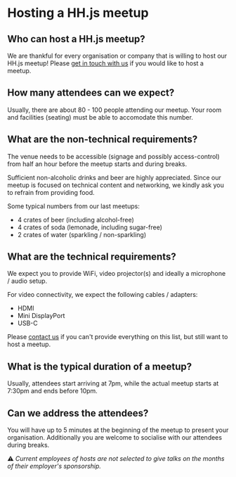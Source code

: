 # Hosting a HH.js meetup

## Who can host a HH.js meetup?

We are thankful for every organisation or company that is willing to host our HH.js meetup!
Please [get in touch with us](https://github.com/hamburg-js/proposals#contact) if you would like to host a meetup.

## How many attendees can we expect?

Usually, there are about 80 - 100 people attending our meetup.
Your room and facilities (seating) must be able to accomodate this number.

## What are the non-technical requirements?

The venue needs to be accessible (signage and possibly access-control) from half an hour before the meetup starts and during breaks.

Sufficient non-alcoholic drinks and beer are highly appreciated. Since our meetup is focused on technical content and networking, we kindly ask you to refrain from providing food.

Some typical numbers from our last meetups:

- 4 crates of beer (including alcohol-free)
- 4 crates of soda (lemonade, including sugar-free)
- 2 crates of water (sparkling / non-sparkling)

## What are the technical requirements?

We expect you to provide WiFi, video projector(s) and ideally a microphone / audio setup.

For video connectivity, we expect the following cables / adapters:
- HDMI
- Mini DisplayPort
- USB-C

Please [contact us](https://github.com/hamburg-js/proposals#contact) if you can't provide everything on this list, but still want to host a meetup.

## What is the typical duration of a meetup?

Usually, attendees start arriving at 7pm, while the actual meetup starts at 7:30pm and ends before 10pm.

## Can we address the attendees?

You will have up to 5 minutes at the beginning of the meetup to present your organisation. Additionally you are welcome to socialise with our attendees during breaks.

:warning: _Current employees of hosts are not selected to give talks on the months of their employer's sponsorship._
